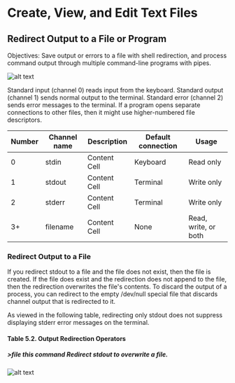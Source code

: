 # Create, View, and Edit Text Files
## Redirect Output to a File or Program
Objectives: Save output or errors to a file with shell redirection, and process command output through multiple command-line programs with pipes.

![alt text](https://rol.redhat.com/rol/static/static_file_cache/rh124-9.0/edit/descriptor-overview.svg)

Standard input (channel 0) reads input from the keyboard. 
Standard output (channel 1) sends normal output to the terminal. 
Standard error (channel 2) sends error messages to the terminal.
If a program opens separate connections to other files, then it might use higher-numbered file descriptors.

| Number        | Channel name  |Description   | Default connection |Usage                |
| ------------- | ------------- |------------- | ------------------ |---------------------|
| 0             | stdin         |Content Cell  | Keyboard           |Read only            |
| 1             | stdout        |Content Cell  | Terminal           |Write only           |
| 2             | stderr        |Content Cell  | Terminal           |Write only           |
| 3+            | filename      |Content Cell  | None               |Read, write, or both |

### Redirect Output to a File

If you redirect stdout to a file and the file does not exist, then the file is created. If the file does exist and the redirection does not append to the file, then the redirection overwrites the file's contents. To discard the output of a process, you can redirect to the empty /dev/null special file that discards channel output that is redirected to it.

As viewed in the following table, redirecting only stdout does not suppress displaying stderr error messages on the terminal.

#### Table 5.2. Output Redirection Operators

##### >file this command Redirect stdout to overwrite a file.

![alt text](https://rol.redhat.com/rol/static/static_file_cache/rh124-9.0/edit/redirection-overview.svg)


